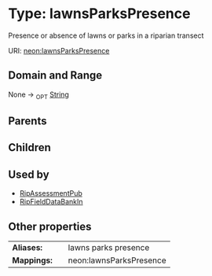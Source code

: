 
# Type: lawnsParksPresence


Presence or absence of lawns or parks in a riparian transect

URI: [neon:lawnsParksPresence](https://data.neonscience.org/lawnsParksPresence)


## Domain and Range

None ->  <sub>OPT</sub> [String](types/String.md)

## Parents


## Children


## Used by

 * [RipAssessmentPub](RipAssessmentPub.md)
 * [RipFieldDataBankIn](RipFieldDataBankIn.md)

## Other properties

|  |  |  |
| --- | --- | --- |
| **Aliases:** | | lawns parks presence |
| **Mappings:** | | neon:lawnsParksPresence |

